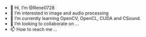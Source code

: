 - 👋 Hi, I’m @Rene0728
- 👀 I’m interested in image and audio processing
- 🌱 I’m currently learning OpenCV, OpenCL, CUDA and CSound.
- 💞️ I’m looking to collaborate on ...
- 📫 How to reach me ...

<!---
Rene0728/Rene0728 is a ✨ special ✨ repository because its `README.md` (this file) appears on your GitHub profile.
You can click the Preview link to take a look at your changes.
--->
